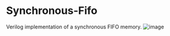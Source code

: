# Synchronous-Fifo
Verilog implementation of a synchronous FIFO memory.
![image](https://github.com/Anvitatadepalli/Synchronous-Fifo/assets/98482161/71a4f2ed-9c7b-4d05-9ace-48303bca76a6)

